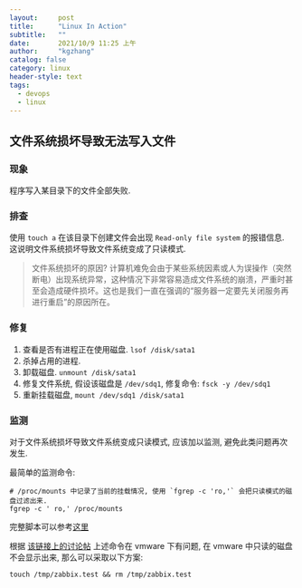 ```yaml
---
layout:     post
title:      "Linux In Action"
subtitle:   ""
date:       2021/10/9 11:25 上午
author:     "kgzhang"
catalog: false
category: linux
header-style: text
tags:
  - devops
  - linux 
---
```


## 文件系统损坏导致无法写入文件

### 现象
程序写入某目录下的文件全部失败.

### 排查
使用 `touch a` 在该目录下创建文件会出现 `Read-only file system` 的报错信息. 这说明文件系统损坏导致文件系统变成了只读模式.

> 文件系统损坏的原因?
> 计算机难免会由于某些系统因素或人为误操作（突然断电）出现系统异常，这种情况下非常容易造成文件系统的崩溃，严重时甚至会造成硬件损坏。这也是我们一直在强调的“服务器一定要先关闭服务再进行重启”的原因所在。

### 修复

1. 查看是否有进程正在使用磁盘. `lsof /disk/sata1`
2. 杀掉占用的进程.
3. 卸载磁盘. `unmount /disk/sata1`
4. 修复文件系统, 假设该磁盘是 `/dev/sdq1`, 修复命令: `fsck -y /dev/sdq1`
5. 重新挂载磁盘, `mount /dev/sdq1 /disk/sata1`

### 监测

对于文件系统损坏导致文件系统变成只读模式, 应该加以监测, 避免此类问题再次发生.

最简单的监测命令:
```shell 
# /proc/mounts 中记录了当前的挂载情况, 使用 `fgrep -c 'ro,'` 会把只读模式的磁盘过滤出来.
fgrep -c ' ro,' /proc/mounts
```

完整脚本可以参考[这里]()

根据 [该链接上的讨论帖](https://www.zabbix.com/forum/zabbix-help/21401-linux-monitoring-for-a-read-only-filesystem) 上述命令在 vmware 下有问题, 在 vmware 中只读的磁盘不会显示出来, 那么可以采取以下方案:

```shell 
touch /tmp/zabbix.test && rm /tmp/zabbix.test
```